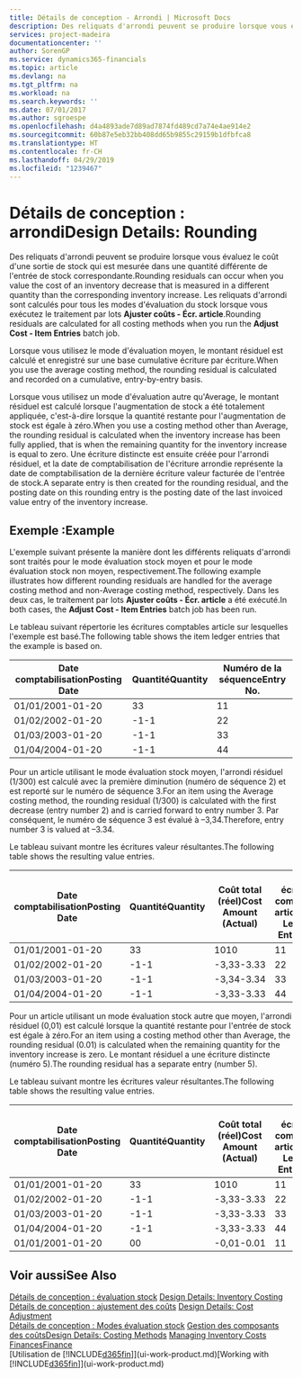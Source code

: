 ```yaml
---
title: Détails de conception - Arrondi | Microsoft Docs
description: Des reliquats d'arrondi peuvent se produire lorsque vous évaluez le coût d'une sortie de stock qui est mesurée dans une quantité différente de l'entrée de stock correspondante. Les reliquats d'arrondi sont calculés pour tous les modes d'évaluation du stock lorsque vous exécutez le traitement par lots **Ajuster coûts - Écr. article**.
services: project-madeira
documentationcenter: ''
author: SorenGP
ms.service: dynamics365-financials
ms.topic: article
ms.devlang: na
ms.tgt_pltfrm: na
ms.workload: na
ms.search.keywords: ''
ms.date: 07/01/2017
ms.author: sgroespe
ms.openlocfilehash: d4a4893ade7d89ad7874fd489cd7a74e4ae914e2
ms.sourcegitcommit: 60b87e5eb32bb408dd65b9855c29159b1dfbfca8
ms.translationtype: HT
ms.contentlocale: fr-CH
ms.lasthandoff: 04/29/2019
ms.locfileid: "1239467"
---
```

# <a name="design-details-rounding"></a><span data-ttu-id="65ef6-104">Détails de conception : arrondi</span><span class="sxs-lookup"><span data-stu-id="65ef6-104">Design Details: Rounding</span></span>
<span data-ttu-id="65ef6-105">Des reliquats d'arrondi peuvent se produire lorsque vous évaluez le coût d'une sortie de stock qui est mesurée dans une quantité différente de l'entrée de stock correspondante.</span><span class="sxs-lookup"><span data-stu-id="65ef6-105">Rounding residuals can occur when you value the cost of an inventory decrease that is measured in a different quantity than the corresponding inventory increase.</span></span> <span data-ttu-id="65ef6-106">Les reliquats d'arrondi sont calculés pour tous les modes d'évaluation du stock lorsque vous exécutez le traitement par lots **Ajuster coûts - Écr. article**.</span><span class="sxs-lookup"><span data-stu-id="65ef6-106">Rounding residuals are calculated for all costing methods when you run the **Adjust Cost - Item Entries** batch job.</span></span>  

 <span data-ttu-id="65ef6-107">Lorsque vous utilisez le mode d'évaluation moyen, le montant résiduel est calculé et enregistré sur une base cumulative écriture par écriture.</span><span class="sxs-lookup"><span data-stu-id="65ef6-107">When you use the average costing method, the rounding residual is calculated and recorded on a cumulative, entry-by-entry basis.</span></span>  

 <span data-ttu-id="65ef6-108">Lorsque vous utilisez un mode d'évaluation autre qu'Average, le montant résiduel est calculé lorsque l'augmentation de stock a été totalement appliquée, c'est-à-dire lorsque la quantité restante pour l'augmentation de stock est égale à zéro.</span><span class="sxs-lookup"><span data-stu-id="65ef6-108">When you use a costing method other than Average, the rounding residual is calculated when the inventory increase has been fully applied, that is when the remaining quantity for the inventory increase is equal to zero.</span></span> <span data-ttu-id="65ef6-109">Une écriture distincte est ensuite créée pour l'arrondi résiduel, et la date de comptabilisation de l'écriture arrondie représente la date de comptabilisation de la dernière écriture valeur facturée de l'entrée de stock.</span><span class="sxs-lookup"><span data-stu-id="65ef6-109">A separate entry is then created for the rounding residual, and the posting date on this rounding entry is the posting date of the last invoiced value entry of the inventory increase.</span></span>  

## <a name="example"></a><span data-ttu-id="65ef6-110">Exemple :</span><span class="sxs-lookup"><span data-stu-id="65ef6-110">Example</span></span>  
 <span data-ttu-id="65ef6-111">L'exemple suivant présente la manière dont les différents reliquats d'arrondi sont traités pour le mode évaluation stock moyen et pour le mode évaluation stock non moyen, respectivement.</span><span class="sxs-lookup"><span data-stu-id="65ef6-111">The following example illustrates how different rounding residuals are handled for the average costing method and non-Average costing method, respectively.</span></span> <span data-ttu-id="65ef6-112">Dans les deux cas, le traitement par lots **Ajuster coûts - Écr. article** a été exécuté.</span><span class="sxs-lookup"><span data-stu-id="65ef6-112">In both cases, the **Adjust Cost - Item Entries** batch job has been run.</span></span>  

 <span data-ttu-id="65ef6-113">Le tableau suivant répertorie les écritures comptables article sur lesquelles l'exemple est basé.</span><span class="sxs-lookup"><span data-stu-id="65ef6-113">The following table shows the item ledger entries that the example is based on.</span></span>  

|<span data-ttu-id="65ef6-114">Date comptabilisation</span><span class="sxs-lookup"><span data-stu-id="65ef6-114">Posting Date</span></span>|<span data-ttu-id="65ef6-115">Quantité</span><span class="sxs-lookup"><span data-stu-id="65ef6-115">Quantity</span></span>|<span data-ttu-id="65ef6-116">Numéro de la séquence</span><span class="sxs-lookup"><span data-stu-id="65ef6-116">Entry No.</span></span>|  
|------------------|--------------|---------------|  
|<span data-ttu-id="65ef6-117">01/01/20</span><span class="sxs-lookup"><span data-stu-id="65ef6-117">01-01-20</span></span>|<span data-ttu-id="65ef6-118">3</span><span class="sxs-lookup"><span data-stu-id="65ef6-118">3</span></span>|<span data-ttu-id="65ef6-119">1</span><span class="sxs-lookup"><span data-stu-id="65ef6-119">1</span></span>|  
|<span data-ttu-id="65ef6-120">01/02/20</span><span class="sxs-lookup"><span data-stu-id="65ef6-120">02-01-20</span></span>|<span data-ttu-id="65ef6-121">-1</span><span class="sxs-lookup"><span data-stu-id="65ef6-121">-1</span></span>|<span data-ttu-id="65ef6-122">2</span><span class="sxs-lookup"><span data-stu-id="65ef6-122">2</span></span>|  
|<span data-ttu-id="65ef6-123">01/03/20</span><span class="sxs-lookup"><span data-stu-id="65ef6-123">03-01-20</span></span>|<span data-ttu-id="65ef6-124">-1</span><span class="sxs-lookup"><span data-stu-id="65ef6-124">-1</span></span>|<span data-ttu-id="65ef6-125">3</span><span class="sxs-lookup"><span data-stu-id="65ef6-125">3</span></span>|  
|<span data-ttu-id="65ef6-126">01/04/20</span><span class="sxs-lookup"><span data-stu-id="65ef6-126">04-01-20</span></span>|<span data-ttu-id="65ef6-127">-1</span><span class="sxs-lookup"><span data-stu-id="65ef6-127">-1</span></span>|<span data-ttu-id="65ef6-128">4</span><span class="sxs-lookup"><span data-stu-id="65ef6-128">4</span></span>|  

 <span data-ttu-id="65ef6-129">Pour un article utilisant le mode évaluation stock moyen, l'arrondi résiduel (1/300) est calculé avec la première diminution (numéro de séquence 2) et est reporté sur le numéro de séquence 3.</span><span class="sxs-lookup"><span data-stu-id="65ef6-129">For an item using the Average costing method, the rounding residual (1/300) is calculated with the first decrease (entry number 2) and is carried forward to entry number 3.</span></span> <span data-ttu-id="65ef6-130">Par conséquent, le numéro de séquence 3 est évalué à –3,34.</span><span class="sxs-lookup"><span data-stu-id="65ef6-130">Therefore, entry number 3 is valued at –3.34.</span></span>  

 <span data-ttu-id="65ef6-131">Le tableau suivant montre les écritures valeur résultantes.</span><span class="sxs-lookup"><span data-stu-id="65ef6-131">The following table shows the resulting value entries.</span></span>  

|<span data-ttu-id="65ef6-132">Date comptabilisation</span><span class="sxs-lookup"><span data-stu-id="65ef6-132">Posting Date</span></span>|<span data-ttu-id="65ef6-133">Quantité</span><span class="sxs-lookup"><span data-stu-id="65ef6-133">Quantity</span></span>|<span data-ttu-id="65ef6-134">Coût total (réel)</span><span class="sxs-lookup"><span data-stu-id="65ef6-134">Cost Amount (Actual)</span></span>|<span data-ttu-id="65ef6-135">N° écriture comptable article</span><span class="sxs-lookup"><span data-stu-id="65ef6-135">Item Ledger Entry No.</span></span>|<span data-ttu-id="65ef6-136">Numéro de la séquence</span><span class="sxs-lookup"><span data-stu-id="65ef6-136">Entry No.</span></span>|  
|------------------|--------------|----------------------------|---------------------------|---------------|  
|<span data-ttu-id="65ef6-137">01/01/20</span><span class="sxs-lookup"><span data-stu-id="65ef6-137">01-01-20</span></span>|<span data-ttu-id="65ef6-138">3</span><span class="sxs-lookup"><span data-stu-id="65ef6-138">3</span></span>|<span data-ttu-id="65ef6-139">10</span><span class="sxs-lookup"><span data-stu-id="65ef6-139">10</span></span>|<span data-ttu-id="65ef6-140">1</span><span class="sxs-lookup"><span data-stu-id="65ef6-140">1</span></span>|<span data-ttu-id="65ef6-141">1</span><span class="sxs-lookup"><span data-stu-id="65ef6-141">1</span></span>|  
|<span data-ttu-id="65ef6-142">01/02/20</span><span class="sxs-lookup"><span data-stu-id="65ef6-142">02-01-20</span></span>|<span data-ttu-id="65ef6-143">-1</span><span class="sxs-lookup"><span data-stu-id="65ef6-143">-1</span></span>|<span data-ttu-id="65ef6-144">-3,33</span><span class="sxs-lookup"><span data-stu-id="65ef6-144">-3.33</span></span>|<span data-ttu-id="65ef6-145">2</span><span class="sxs-lookup"><span data-stu-id="65ef6-145">2</span></span>|<span data-ttu-id="65ef6-146">2</span><span class="sxs-lookup"><span data-stu-id="65ef6-146">2</span></span>|  
|<span data-ttu-id="65ef6-147">01/03/20</span><span class="sxs-lookup"><span data-stu-id="65ef6-147">03-01-20</span></span>|<span data-ttu-id="65ef6-148">-1</span><span class="sxs-lookup"><span data-stu-id="65ef6-148">-1</span></span>|<span data-ttu-id="65ef6-149">-3,34</span><span class="sxs-lookup"><span data-stu-id="65ef6-149">-3.34</span></span>|<span data-ttu-id="65ef6-150">3</span><span class="sxs-lookup"><span data-stu-id="65ef6-150">3</span></span>|<span data-ttu-id="65ef6-151">3</span><span class="sxs-lookup"><span data-stu-id="65ef6-151">3</span></span>|  
|<span data-ttu-id="65ef6-152">01/04/20</span><span class="sxs-lookup"><span data-stu-id="65ef6-152">04-01-20</span></span>|<span data-ttu-id="65ef6-153">-1</span><span class="sxs-lookup"><span data-stu-id="65ef6-153">-1</span></span>|<span data-ttu-id="65ef6-154">-3,33</span><span class="sxs-lookup"><span data-stu-id="65ef6-154">-3.33</span></span>|<span data-ttu-id="65ef6-155">4</span><span class="sxs-lookup"><span data-stu-id="65ef6-155">4</span></span>|<span data-ttu-id="65ef6-156">4</span><span class="sxs-lookup"><span data-stu-id="65ef6-156">4</span></span>|  

 <span data-ttu-id="65ef6-157">Pour un article utilisant un mode évaluation stock autre que moyen, l'arrondi résiduel (0,01) est calculé lorsque la quantité restante pour l'entrée de stock est égale à zéro.</span><span class="sxs-lookup"><span data-stu-id="65ef6-157">For an item using a costing method other than Average, the rounding residual (0.01) is calculated when the remaining quantity for the inventory increase is zero.</span></span> <span data-ttu-id="65ef6-158">Le montant résiduel a une écriture distincte (numéro 5).</span><span class="sxs-lookup"><span data-stu-id="65ef6-158">The rounding residual has a separate entry (number 5).</span></span>  

 <span data-ttu-id="65ef6-159">Le tableau suivant montre les écritures valeur résultantes.</span><span class="sxs-lookup"><span data-stu-id="65ef6-159">The following table shows the resulting value entries.</span></span>  

|<span data-ttu-id="65ef6-160">Date comptabilisation</span><span class="sxs-lookup"><span data-stu-id="65ef6-160">Posting Date</span></span>|<span data-ttu-id="65ef6-161">Quantité</span><span class="sxs-lookup"><span data-stu-id="65ef6-161">Quantity</span></span>|<span data-ttu-id="65ef6-162">Coût total (réel)</span><span class="sxs-lookup"><span data-stu-id="65ef6-162">Cost Amount (Actual)</span></span>|<span data-ttu-id="65ef6-163">N° écriture comptable article</span><span class="sxs-lookup"><span data-stu-id="65ef6-163">Item Ledger Entry No.</span></span>|<span data-ttu-id="65ef6-164">Numéro de la séquence</span><span class="sxs-lookup"><span data-stu-id="65ef6-164">Entry No.</span></span>|  
|------------------|--------------|----------------------------|---------------------------|---------------|  
|<span data-ttu-id="65ef6-165">01/01/20</span><span class="sxs-lookup"><span data-stu-id="65ef6-165">01-01-20</span></span>|<span data-ttu-id="65ef6-166">3</span><span class="sxs-lookup"><span data-stu-id="65ef6-166">3</span></span>|<span data-ttu-id="65ef6-167">10</span><span class="sxs-lookup"><span data-stu-id="65ef6-167">10</span></span>|<span data-ttu-id="65ef6-168">1</span><span class="sxs-lookup"><span data-stu-id="65ef6-168">1</span></span>|<span data-ttu-id="65ef6-169">1</span><span class="sxs-lookup"><span data-stu-id="65ef6-169">1</span></span>|  
|<span data-ttu-id="65ef6-170">01/02/20</span><span class="sxs-lookup"><span data-stu-id="65ef6-170">02-01-20</span></span>|<span data-ttu-id="65ef6-171">-1</span><span class="sxs-lookup"><span data-stu-id="65ef6-171">-1</span></span>|<span data-ttu-id="65ef6-172">-3,33</span><span class="sxs-lookup"><span data-stu-id="65ef6-172">-3.33</span></span>|<span data-ttu-id="65ef6-173">2</span><span class="sxs-lookup"><span data-stu-id="65ef6-173">2</span></span>|<span data-ttu-id="65ef6-174">2</span><span class="sxs-lookup"><span data-stu-id="65ef6-174">2</span></span>|  
|<span data-ttu-id="65ef6-175">01/03/20</span><span class="sxs-lookup"><span data-stu-id="65ef6-175">03-01-20</span></span>|<span data-ttu-id="65ef6-176">-1</span><span class="sxs-lookup"><span data-stu-id="65ef6-176">-1</span></span>|<span data-ttu-id="65ef6-177">-3,33</span><span class="sxs-lookup"><span data-stu-id="65ef6-177">-3.33</span></span>|<span data-ttu-id="65ef6-178">3</span><span class="sxs-lookup"><span data-stu-id="65ef6-178">3</span></span>|<span data-ttu-id="65ef6-179">3</span><span class="sxs-lookup"><span data-stu-id="65ef6-179">3</span></span>|  
|<span data-ttu-id="65ef6-180">01/04/20</span><span class="sxs-lookup"><span data-stu-id="65ef6-180">04-01-20</span></span>|<span data-ttu-id="65ef6-181">-1</span><span class="sxs-lookup"><span data-stu-id="65ef6-181">-1</span></span>|<span data-ttu-id="65ef6-182">-3,33</span><span class="sxs-lookup"><span data-stu-id="65ef6-182">-3.33</span></span>|<span data-ttu-id="65ef6-183">4</span><span class="sxs-lookup"><span data-stu-id="65ef6-183">4</span></span>|<span data-ttu-id="65ef6-184">4</span><span class="sxs-lookup"><span data-stu-id="65ef6-184">4</span></span>|  
|<span data-ttu-id="65ef6-185">01/01/20</span><span class="sxs-lookup"><span data-stu-id="65ef6-185">01-01-20</span></span>|<span data-ttu-id="65ef6-186">0</span><span class="sxs-lookup"><span data-stu-id="65ef6-186">0</span></span>|<span data-ttu-id="65ef6-187">-0,01</span><span class="sxs-lookup"><span data-stu-id="65ef6-187">-0.01</span></span>|<span data-ttu-id="65ef6-188">1</span><span class="sxs-lookup"><span data-stu-id="65ef6-188">1</span></span>|<span data-ttu-id="65ef6-189">5</span><span class="sxs-lookup"><span data-stu-id="65ef6-189">5</span></span>|  

## <a name="see-also"></a><span data-ttu-id="65ef6-190">Voir aussi</span><span class="sxs-lookup"><span data-stu-id="65ef6-190">See Also</span></span>  
 <span data-ttu-id="65ef6-191">[Détails de conception : évaluation stock](design-details-inventory-costing.md) </span><span class="sxs-lookup"><span data-stu-id="65ef6-191">[Design Details: Inventory Costing](design-details-inventory-costing.md) </span></span>  
 <span data-ttu-id="65ef6-192">[Détails de conception : ajustement des coûts](design-details-cost-adjustment.md) </span><span class="sxs-lookup"><span data-stu-id="65ef6-192">[Design Details: Cost Adjustment](design-details-cost-adjustment.md) </span></span>  
 <span data-ttu-id="65ef6-193">[Détails de conception : Modes évaluation stock](design-details-costing-methods.md) [Gestion des composants des coûts](finance-manage-inventory-costs.md)</span><span class="sxs-lookup"><span data-stu-id="65ef6-193">[Design Details: Costing Methods](design-details-costing-methods.md) [Managing Inventory Costs](finance-manage-inventory-costs.md)</span></span>  
 [<span data-ttu-id="65ef6-194">Finances</span><span class="sxs-lookup"><span data-stu-id="65ef6-194">Finance</span></span>](finance.md)  
 <span data-ttu-id="65ef6-195">[Utilisation de [!INCLUDE[d365fin](includes/d365fin_md.md)]](ui-work-product.md)</span><span class="sxs-lookup"><span data-stu-id="65ef6-195">[Working with [!INCLUDE[d365fin](includes/d365fin_md.md)]](ui-work-product.md)</span></span>
